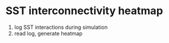 # SST interconnectivity heatmap

1. log SST interactions during simulation
1. read log, generate heatmap
